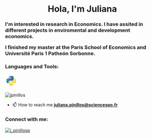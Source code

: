 
<h1 align="center">Hola, I'm Juliana</h1>
<h3 align="left">I'm interested in research in Economics. I have assited in different projects in enviromental and development economics.

I finished my master at the Paris School of Economics and Université Paris 1 Patheón Sorbonne.</h3>

<h3 align="left">Languages and Tools:</h3>
<p align="left"> <a href="https://www.python.org" target="_blank"> <img src="https://raw.githubusercontent.com/devicons/devicon/master/icons/python/python-original.svg" alt="python" width="40" height="40"/> </a> </p>

<p><img align="center" src="https://github-readme-stats.vercel.app/api/top-langs?username=jpinillos&show_icons=true&locale=en&layout=compact" alt="jpinillos" /></p>

- 📫 How to reach me **juliana.pinillos@sciencespo.fr**

<h3 align="left">Connect with me:</h3>
<p align="left">
<a href="https://twitter.com/j_pinillosp" target="blank"><img align="center" src="https://cdn.jsdelivr.net/npm/simple-icons@3.0.1/icons/twitter.svg" alt="j_pinillosp" height="30" width="40" /></a>
</p>
